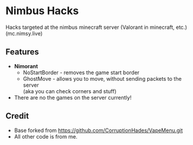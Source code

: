 # Nimbus Hacks
Hacks targeted at the nimbus minecraft server (Valorant in minecraft, etc.) (mc.nimsy.live)

## Features
+ **Nimorant**
  + NoStartBorder - removes the game start border
  + GhostMove - allows you to move, without sending packets to the server <br>(aka you can check corners and stuff)
+ There are no the games on the server currently!
## Credit
+ Base forked from https://github.com/CorruptionHades/VapeMenu.git <br>
+ All other code is from me.